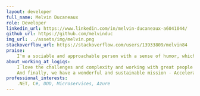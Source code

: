 ```yaml
---
layout: developer
full_name: Melvin Ducaneaux
role: Developer
linkedin_url: https://www.linkedin.com/in/melvin-ducaneaux-a6041044/
github_url: https://github.com/melvinduc
img_url: ../assets/img/melvin.png
stackoverflow_url: https://stackoverflow.com/users/13933809/melvin84
praise: 
    I'm a sociable and approachable person with a sense of humor, which makes my colleagues happy to work with me. They also like my intrinsic curiosity, I like to discover and learn new techniques. What they also appreciate is that I dare to be critical and strive for quality. The biggest compliment I have received is that they always want me on the team.
about_working_at_logiqs:
    I love the challenges and complexity and working with great people that allows me to learn and improve every day. 
    And finally, we have a wonderful and sustainable mission - Accelerate access to honest food.
professional_interests: 
    .NET, C#, DDD, Microservices, Azure
---
```



<!-- Add additional content here, you can use Markdown. -->